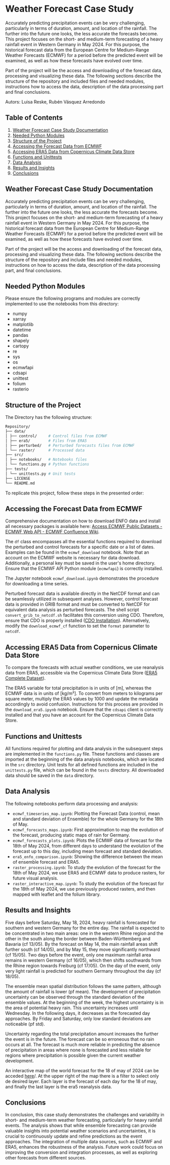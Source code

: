 # Weather Forecast Case Study
 Accurately predicting precipitation events can be very challenging, particularly in terms of duration, amount, and location of the rainfall. The further into the future one looks, the less accurate the forecasts become. This project focuses on the short- and medium-term forecasting of a heavy rainfall event in Western Germany in May 2024. For this purpose, the historical forecast data from the European Centre for Medium-Range Weather Forecasts (ECMWF) for a period before the predicted event will be examined, as well as how these forecasts have evolved over time.

Part of the project will be the access and downloading of the forecast data, processing and visualizing these data. The following sections describe the structure of the repository and included files and needed modules, instructions how to access the data, description of the data processing part and final conclusions.

Autors: Luisa Reske, Rubén Vásquez Arredondo

## Table of Contents
1. [Weather Forecast Case Study Documentation](#weather-forecast-case-study-documentation)
2. [Needed Python Modules](#needed-python-modules)
3. [Structure of the Project](#structure-of-the-project)
4. [Accessing the Forecast Data from ECMWF](#accessing-the-forecast-data-from-eCMWF)
5. [Accessing ERA5 Data from Copernicus Climate Data Store](#accessing-era5-data-from-copernicus-climate-data-store)
6. [Functions and Unittests](#functions-and-Unittests)
7. [Data Analysis](#data-analysis)
8. [Results and Insights](#results-and-insights)
9. [Conclusions](#conclusions)
 
## Weather Forecast Case Study Documentation

Accurately predicting precipitation events can be very challenging, particularly in terms of duration, amount, and location of the rainfall. The further into the future one looks, the less accurate the forecasts become. This project focuses on the short- and medium-term forecasting of a heavy rainfall event in Western Germany in May 2024. For this purpose, the historical forecast data from the European Centre for Medium-Range Weather Forecasts (ECMWF) for a period before the predicted event will be examined, as well as how these forecasts have evolved over time.

Part of the project will be the access and downloading of the forecast data, processing and visualizing these data. The following sections describe the structure of the repository and include files and needed modules, instructions on how to access the data, description of the data processing part, and final conclusions.

## Needed Python Modules

Please ensure the following programs and modules are correctly implemented to use the notebooks from this directory:
- numpy
- xarray
- matplotlib
- datetime
- pandas
- shapely
- cartopy
- re
- sys
- os
- ecmwfapi
- cdsapi
- unittest
- folium
- rasterio

## Structure of the Project

The Directory has the following structure:

```bash
Repository/
├── data/
│ ├── control/     # Control files from ECMWF
│ ├── era5/        # Files from ERA5
│ ├── perturbed/   # Perturbed forecasts files from ECMWF
│ └── raster/      # Processed data
├── src/
│ ├── notebooks/   # Notebooks files
│ └── functions.py # Python functions
├── tests/
│ └── unittests.py # Unit tests
├── LICENSE
└── README.md
```

To replicate this project, follow these steps in the presented order:

## Accessing the Forecast Data from ECMWF

Comprehensive documentation on how to download ENFO data and install all necessary packages is available here: [Access ECMWF Public Datasets - ECMWF Web API - ECMWF Confluence Wiki](https://confluence.ecmwf.int/display/WEBAPI/Access+ECMWF+Public+Datasets).

The `df` class encompasses all the essential functions required to download the perturbed and control forecasts for a specific date or a list of dates. Examples can be found in the `ecmwf_download` notebook. Note that an account on the ECMWF website is necessary for data download. Additionally, a personal key must be saved in the user's home directory. Ensure that the ECMWF API Python module (`ecmwfapi`) is correctly installed.

The Jupyter notebook `ecmwf_download.ipynb` demonstrates the procedure for downloading a time series.

Perturbed forecast data is available directly in the NetCDF format and can be seamlessly utilized in subsequent analyses. However, control forecast data is provided in GRIB format and must be converted to NetCDF for equivalent data analysis as perturbed forecasts. The shell script `convert_grib_to_netcdf.sh` facilitates this conversion using CDO. Therefore, ensure that CDO is properly installed ([CDO Installation](https://code.mpimet.mpg.de/projects/cdo)). Alternatively, modify the `download_ecmwf_cf` function to set the `format` parameter to `netcdf`.

## Accessing ERA5 Data from Copernicus Climate Data Store

To compare the forecasts with actual weather conditions, we use reanalysis data from ERA5, accessible via the Copernicus Climate Data Store ([ERA5 Complete Dataset](https://cds.climate.copernicus.eu/cdsapp#!/dataset/reanalysis-era5-complete?tab=form)).

The ERA5 variable for total precipitation is in units of [m], whereas the ECMWF data is in units of [kg/m²]. To convert from meters to kilograms per square meter, multiply the ERA5 values by 1000 and update the metadata accordingly to avoid confusion. Instructions for this process are provided in the `download_era5.ipynb` notebook. Ensure that the `cdsapi` client is correctly installed and that you have an account for the Copernicus Climate Data Store.

## Functions and Unittests

All functions required for plotting and data analysis in the subsequent steps are implemented in the `functions.py` file. These functions and classes are imported at the beginning of the data analysis notebooks, which are located in the `src` directory.
Unit tests for all defined functions are included in the `unittests.py` file, which can be found in the `tests` directory.
All downloaded data should be saved in the `data` directory.

## Data Analysis

The following notebooks perform data processing and analysis:

- `ecmwf_timeseries_map.ipynb`: Plotting the Forecast Data (control, mean and standard deviation of Ensemble) for the whole Germany for the 18th of May.
- `ecmwf_forecasts_maps.ipynb`: First approximation to map the evolution of the forecast, producing static maps of rain for Germany.
- `ecmwf_forecasts_plots.ipynb`: Plots the ECMWF data of forecast for the 18th of May 2024, from different days to understand the evolution of the forecast up to this day, including mean forecast and standard deviation.
- `era5_enfo_comparison.ipynb`: Showing the difference between the mean of ensemble forecast and ERA5.
- `raster_processing.ipynb`: To study the evolution of the forecast for the 18th of May 2024, we use ERA5 and ECMWF data to produce rasters, for future visual analysis.
- `raster_interactive_map.ipynb`: To study the evolution of the forecast for the 18th of May 2024, we use previously produced rasters, and then mapped with leaflet and the folium library.

## Results and Insights

Five days before Saturday, May 18, 2024, heavy rainfall is forecasted for southern and western Germany for the entire day. The rainfall is expected to be concentrated in two main areas: one in the western Rhine region and the other in the south along the border between Baden-Württemberg and Bavaria (cf 13/05). By the forecast on May 14, the main rainfall areas shift further south (cf 14/05), and by May 15, they move significantly northward (cf 15/05). Two days before the event, only one maximum rainfall area remains in western Germany (cf 16/05), which then shifts southwards from the Rhine region towards Freiburg (cf 17/05). On the day of the event, only very light rainfall is predicted for southern Germany throughout the day (cf 18/05).

The ensemble mean spatial distribution follows the same pattern, although the amount of rainfall is lower (pf mean). The development of precipitation uncertainty can be observed through the standard deviation of the ensemble values. At the beginning of the week, the highest uncertainty is in the area of potential heavy rain. This uncertainty increases until Wednesday. In the following days, it decreases as the forecasted day approaches. By Friday and Saturday, only low standard deviations are noticeable (pf std).

Uncertainty regarding the total precipitation amount increases the further the event is in the future. The forecast can be so erroneous that no rain occurs at all. The forecast is much more reliable in predicting the absence of precipitation in areas where none is forecasted and less reliable for regions where precipitation is possible given the current weather development.

An interactive map of the world forecast for the 18 of may of 2024 can be acceded [here](https://htmlview.glitch.me/?https://github.com/RubenVasquezArr/Weather_forecast_case_study/blob/main/interactive_map_red.html)/. At the upper right of the map there is a filter to select only de desired layer. Each layer is the forecast of each day for the 18 of may, and finally the last layer is the era5 reanalysis data. 

## Conclusions

In conclusion, this case study demonstrates the challenges and variability in short- and medium-term weather forecasting, particularly for heavy rainfall events. The analysis shows that while ensemble forecasting can provide valuable insights into potential weather scenarios and uncertainties, it is crucial to continuously update and refine predictions as the event approaches. The integration of multiple data sources, such as ECMWF and ERA5, enhances the robustness of the analysis. Future work could focus on improving the conversion and integration processes, as well as exploring other forecasts from different sources.
 
